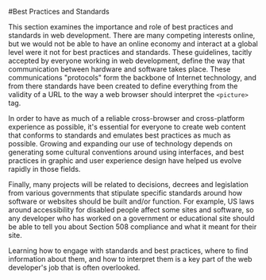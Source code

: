 #Best Practices and Standards

This section examines the importance and role of best practices and standards in web development. There are many competing interests online, but we would not be able to have an online economy and interact at a global level were it not for best practices and standards. These guidelines, tacitly accepted by everyone working in web development, define the way that communication between hardware and software takes place. These communications "protocols" form the backbone of Internet technology, and from there standards have been created to define everything from the validity of a URL to the way a web browser should interpret the `<picture>` tag.

In order to have as much of a reliable cross-browser and cross-platform experience as possible, it's essential for everyone to create web content that conforms to standards and emulates best practices as much as possible. Growing and expanding our use of technology depends on generating some cultural conventions around using interfaces, and best practices in graphic and user experience design have helped us evolve rapidly in those fields.

Finally, many projects will be related to decisions, decrees and legislation from various governments that stipulate specific standards around how software or websites should be built and/or function. For example, US laws around accessibility for disabled people affect some sites and software, so any developer who has worked on a government or educational site should be able to tell you about Section 508 compliance and what it meant for their site.

Learning how to engage with standards and best practices, where to find information about them, and how to interpret them is a key part of the web developer's job that is often overlooked. 